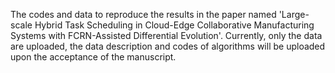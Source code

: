 The codes and data to reproduce the results in the paper named 'Large-scale Hybrid Task Scheduling in Cloud-Edge Collaborative Manufacturing Systems with FCRN-Assisted Differential Evolution'. Currently, only the data are uploaded, the data description and codes of algorithms will be uploaded upon the acceptance of the manuscript.
